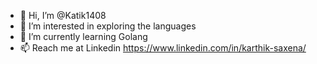 - 👋 Hi, I’m @Katik1408
- 👀 I’m interested in exploring the languages
- 🌱 I’m currently learning Golang
- 📫 Reach me at Linkedin https://www.linkedin.com/in/karthik-saxena/

<!---
Katik1408/Katik1408 is a ✨ special ✨ repository because its `README.md` (this file) appears on your GitHub profile.
You can click the Preview link to take a look at your changes.
--->
